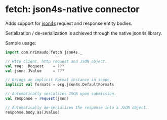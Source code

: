 # fetch: json4s-native connector

Adds support for [json4s](https://github.com/json4s/json4s) request and response entity bodies.

Serialization / de-serialization is achieved through the native json4s library.

Sample usage:
```scala
import com.nrinaudo.fetch.json4s._

// Http client, http request and JSON object.
val req:  Request    = ???
val json: JValue     = ???

// Brings an implicit Format instance in scope.
implicit val formats = org.json4s.DefaultFormats

// Automatically serializes JSON upon submission.
val response = request(json)

// Automatically de-serializes the response into a JSON object.
response.body.as[JValue]
```